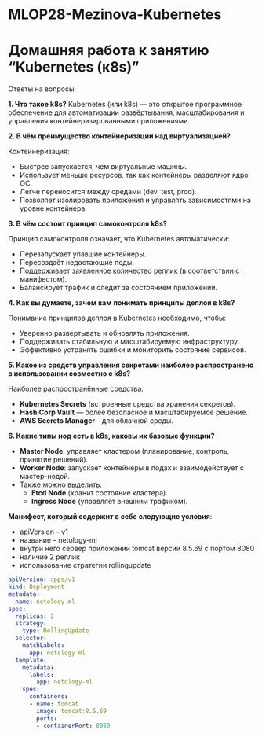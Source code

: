 # MLOP28-Mezinova-Kubernetes
# Домашняя работа к занятию “Kubernetes (к8s)”

Ответы на вопросы:

**1. Что такое k8s?**
Kubernetes (или k8s) — это открытое программное обеспечение для автоматизации развёртывания, масштабирования и управления контейнеризированными приложениями.

**2. В чём преимущество контейнеризации над виртуализацией?**

Контейнеризация:

* Быстрее запускается, чем виртуальные машины.
* Использует меньше ресурсов, так как контейнеры разделяют ядро ОС.
* Легче переносится между средами (dev, test, prod).
* Позволяет изолировать приложения и управлять зависимостями на уровне контейнера.
  
**3. В чём состоит принцип самоконтроля k8s?**

Принцип самоконтроля означает, что Kubernetes автоматически:

* Перезапускает упавшие контейнеры.
* Пересоздаёт недостающие поды.
* Поддерживает заявленное количество реплик (в соответствии с манифестом).
* Балансирует трафик и следит за состоянием приложений.

**4. Как вы думаете, зачем вам понимать принципы деплоя в k8s?**

Понимание принципов деплоя в Kubernetes необходимо, чтобы:

* Уверенно развертывать и обновлять приложения.
* Поддерживать стабильную и масштабируемую инфраструктуру.
* Эффективно устранять ошибки и мониторить состояние сервисов.

**5. Какое из средств управления секретами наиболее распространено в использовании совместно с k8s?**

Наиболее распространённые средства:

* **Kubernetes Secrets** (встроенные средства хранения секретов).
* **HashiCorp Vault** — более безопасное и масштабируемое решение.
* **AWS Secrets Manager** - для облачной среды.

**6. Какие типы нод есть в k8s, каковы их базовые функции?**

* **Master Node**: управляет кластером (планирование, контроль, принятие решений).
* **Worker Node**: запускает контейнеры в подах и взаимодействует с мастер-нодой.
* Также можно выделить:
  * **Etcd Node** (хранит состояние кластера).
  * **Ingress Node** (управляет внешним трафиком).


**Манифест, который содержит в себе следующие условия**: 
* apiVersion – v1 
* название – netology-ml 
* внутри него сервер приложений tomcat версии 8.5.69 с портом 8080 
* наличие 2 реплик 
* использование стратегии rollingupdate

```yaml
apiVersion: apps/v1
kind: Deployment
metadata:
  name: netology-ml
spec:
  replicas: 2
  strategy:
    type: RollingUpdate
  selector:
    matchLabels:
      app: netology-ml
  template:
    metadata:
      labels:
        app: netology-ml
    spec:
      containers:
      - name: tomcat
        image: tomcat:8.5.69
        ports:
        - containerPort: 8080
```





